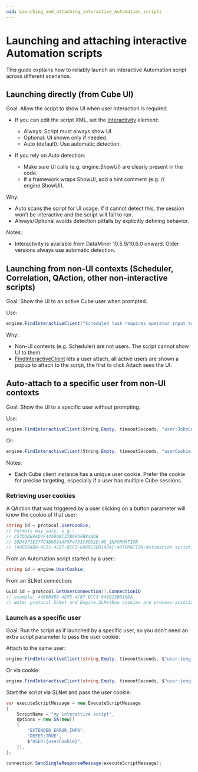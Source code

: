 ```yaml
---
uid: Launching_and_attaching_interactive_Automation_scripts
---
```


# Launching and attaching interactive Automation scripts

This guide explains how to reliably launch an interactive Automation script across different scenarios.

## Launching directly (from Cube UI)

Goal: Allow the script to show UI when user interaction is required.

- If you can edit the script XML, set the [Interactivity](xref:DMSScript.Interactivity) element:
    - Always: Script must always show UI.
    - Optional: UI shown only if needed.
    - Auto (default): Use automatic detection.

- If you rely on Auto detection:
    - Make sure UI calls (e.g. engine.ShowUI) are clearly present in the code.
    - If a framework wraps ShowUI, add a hint comment (e.g. // engine.ShowUI).

Why:
- Auto scans the script for UI usage. If it cannot detect this, the session won’t be interactive and the script will fail to run.
- Always/Optional avoids detection pitfalls by explicitly defining behavior.

Notes:
- Interactivity is available from DataMiner 10.5.9/10.6.0 onward. Older versions always use automatic detection.

## Launching from non-UI contexts (Scheduler, Correlation, QAction, other non-interactive scripts)

Goal: Show the UI to an active Cube user when prompted.

Use:
```csharp
engine.FindInteractiveClient("Scheduled task requires operator input to proceed.", timeoutSeconds);
```

Why:
- Non-UI contexts (e.g. Scheduler) are not users. The script cannot show UI to them.
- [FindInteractiveClient](xref:Find_interactive_client) lets a user attach, all active users are shown a popup to attach to the script, the first to click Attach sees the UI.

## Auto-attach to a specific user from non-UI contexts

Goal: Show the UI to a specific user without prompting.

Use:
```csharp
engine.FindInteractiveClient(String.Empty, timeoutSeconds, "user:JohnSmith", AutomationScriptAttachOptions.AttachImmediately);
```

Or:
```csharp
engine.FindInteractiveClient(String.Empty, timeoutSeconds, "userCookie:C57D3BEFAD4F445B9BC37B9FAFB84ADB", AutomationScriptAttachOptions.AttachImmediately);
```

Notes:
- Each Cube client instance has a unique user cookie. Prefer the cookie for precise targeting, especially if a user has multiple Cube sessions.

### Retrieving user cookies

A QAction that was triggered by a user clicking on a button parameter will know the cookie of that user:
```csharp
string id = protocol.UserCookie;
// Formats may vary, e.g.:
// C57D3BEFAD4F445B9BC37B9FAFB84ADB
// 39D49F3E377C4B6D94AF5F4731C8052D:NO_INFORMATION
// {448BB4B8-4E55-4CB7-BCC3-848923BD19DA}:AUTOMATION:Automation script:581/120:John Smith
```

From an Automation script started by a user::
```csharp
string id = engine.UserCookie;
```

From an SLNet connection:
```csharp
Guid id = protocol.GetUserConnection().ConnectionID
// example: 448BB4B8-4E55-4CB7-BCC3-848923BD19DA
// Note: protocol.SLNet and Engine.SLNetRaw cookies are process-associated, not user-associated.
```

### Launch as a specific user

Goal: Run the script as if launched by a specific user, so you don't need an extra script parameter to pass the user cookie.

Attach to the same user:
```csharp
engine.FindInteractiveClient(string.Empty, timeoutSeconds, $"user:{engine.UserLoginName}", AutomationScriptAttachOptions.AttachImmediately);
```
Or via cookie:
```csharp
engine.FindInteractiveClient(string.Empty, timeoutSeconds, $"user:{engine.UserCookie}", AutomationScriptAttachOptions.AttachImmediately);
```

Start the script via SLNet and pass the user cookie:
```csharp
var executeScriptMessage = new ExecuteScriptMessage
{
    ScriptName = "my interactive script",
    Options = new SA(new[]
    {
        "EXTENDED_ERROR_INFO",
        "DEFER:TRUE",
        $"USER:{userCookie}",
    }),
};

connection.SendSingleResponseMessage(executeScriptMessage);
```